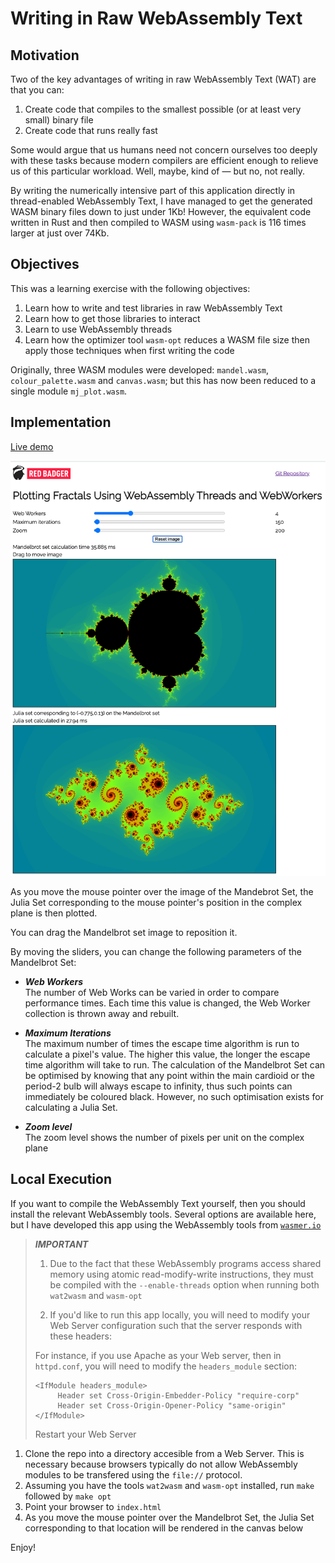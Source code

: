 # Writing in Raw WebAssembly Text

## Motivation

Two of the key advantages of writing in raw WebAssembly Text (WAT) are that you can:

1. Create code that compiles to the smallest possible (or at least very small) binary file
1. Create code that runs really fast

Some would argue that us humans need not concern ourselves too deeply with these tasks because modern compilers are efficient enough to relieve us of this particular workload.
Well, maybe, kind of &mdash; but no, not really.

By writing the numerically intensive part of this application directly in thread-enabled WebAssembly Text, I have managed to get the generated WASM binary files down to just under 1Kb!
However, the equivalent code written in Rust and then compiled to WASM using `wasm-pack` is 116 times larger at just over 74Kb.

## Objectives

This was a learning exercise with the following objectives:

1. Learn how to write and test libraries in raw WebAssembly Text
1. Learn how to get those libraries to interact
1. Learn to use WebAssembly threads
1. Learn how the optimizer tool `wasm-opt` reduces a WASM file size then apply those techniques when first writing the code

Originally, three WASM modules were developed: `mandel.wasm`, `colour_palette.wasm` and `canvas.wasm`; but this has now been reduced to a single module `mj_plot.wasm`.

## Implementation

[Live demo](https://raw-wasm.pages.dev/)

![./Screenshot.png](./Screenshot.png)

As you move the mouse pointer over the image of the Mandebrot Set, the Julia Set corresponding to the mouse pointer's position in the complex plane is then plotted.

You can drag the Mandelbrot set image to reposition it.

By moving the sliders, you can change the following parameters of the Mandelbrot Set:

* ***Web Workers***  
   The number of Web Works can be varied in order to compare performance times.
   Each time this value is changed, the Web Worker collection is thrown away and rebuilt.

* ***Maximum Iterations***  
   The maximum number of times the escape time algorithm is run to calculate a pixel's value.
   The higher this value, the longer the escape time algorithm will take to run.
   The calculation of the Mandelbrot Set can be optimised by knowing that any point within the main cardioid or the period-2 bulb will always escape to infinity, thus such points can immediately be coloured black.
   However, no such optimisation exists for calculating a Julia Set.

* ***Zoom level***  
   The zoom level shows the number of pixels per unit on the complex plane

## Local Execution

If you want to compile the WebAssembly Text yourself, then you should install the relevant WebAssembly tools.
Several options are available here, but I have developed this app using the WebAssembly tools from [`wasmer.io`](https://docs.wasmer.io/ecosystem/wasmer/getting-started)

> ***IMPORTANT***
> 
> 1. Due to the fact that these WebAssembly programs access shared memory using atomic read-modify-write instructions, they must be compiled with the `--enable-threads` option when running both `wat2wasm` and `wasm-opt`
> 
> 1. If you'd like to run this app locally, you will need to modify your Web Server configuration such that the server responds with these headers:
>
>   For instance, if you use Apache as your Web server, then in `httpd.conf`, you will need to modify the `headers_module` section:
> 
>  ```
>  <IfModule headers_module>
>       Header set Cross-Origin-Embedder-Policy "require-corp"
>       Header set Cross-Origin-Opener-Policy "same-origin"
>  </IfModule>
>  ```
> 
>   Restart your Web Server


1. Clone the repo into a directory accesible from a Web Server.
This is necessary because browsers typically do not allow WebAssembly modules to be transfered using the `file://` protocol.
1. Assuming you have the tools `wat2wasm` and `wasm-opt` installed, run `make` followed by `make opt`
1. Point your browser to `index.html`
1. As you move the mouse pointer over the Mandelbrot Set, the Julia Set corresponding to that location will be rendered in the canvas below

Enjoy!
